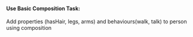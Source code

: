 #### Use Basic Composition Task:

Add properties (hasHair, legs, arms) and behaviours(walk, talk) to person using composition